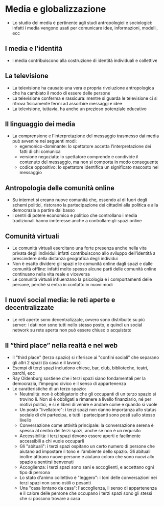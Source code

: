 # Media e globalizzazione

- Lo studio dei media è pertinente agli studi antropologici e sociologici: infatti i media vengono usati per comunicare idee, informazioni, modelli, ecc

## I media e l'identità

- I media contribuiscono alla costruzione di identità individuali e collettive

## La televisione

- La televisione ha causato una vera e propria rivoluzione antropologica che ha cambiato il modo di essere delle persone
- La televisione conferma e rassicura: mentre si guarda le televisione ci si ritrova fisicamente fermi ad assorbire messaggi e idee
- La televisione, tuttavia, ha anche un prezioso potenziale educativo

## Il linguaggio dei media

- La comprensione e l'interpretazione del messaggio trasmesso dai media può avvenire nei seguenti modi:
	- egemonico-dominante: lo spettatore accetta l'interpretazione dei fatti di chi comunica
	- versione negoziata: lo spettatore comprende e condivide il contenuto del messaggio, ma non si comporta in modo conseguente
	- codice oppositivo: lo spettatore identifica un significato nascosto nel messaggio

## Antropologia delle comunità online

- Su internet si creano nuove comunità che, essendo al di fuori degli schemi politici, ristorano la partecipazione dei cittadini alla politica e alla democrazia a partire dal basso
- I centri di potere economico e politico che controllano i media tradizionali hanno innteresse anche a controllare gli spazi online

## Comunità virtuali

- Le comunità virtuali esercitano una forte presenza anche nella vita privata degli individui: infatti contribuiscono allo sviluppo dell'identità a prescindere della distanza geografica degli individui
- Non è esatto dividere gli spazi e le comunità online dagli spazi e dalle comunità offline: infatti molto spesso alcune parti delle comunità online continuano nella vita reale e viceversa
- Le comunità virtuali influenzano la psicologia e i comportamenti delle persone, perchè si entra in contatto in nuovi modi

## I nuovi social media: le reti aperte e decentralizzate

- Le reti aperte sono decentralizzate, ovvero sono distribuite su più server: i dati non sono tutti nello stesso posto, e quindi un social network su rete aperta non può essere chiuso o acquistato

## Il “third place” nella realtà e nel web

- Il "third place" (terzo spazio) si riferisce ai "confini sociali" che separano gli altri 2 spazi (la casa e il lavoro)
- Esempi di terzi spazi includono chiese, bar, club, biblioteche, teatri, parchi, ecc
- Ray Oldenburg sostiene che i terzi spazi siano fondamentali per la democrazia, l'impegno civico e il senso di appartenenza
- Le caratteristiche di un terzo spazio:
	- Neutralità: non è obbligatorio che gli occupanti di un terzo spazio si trovino lì. Non si è obbligati a rimanere a livello finanziario, né per motivi politici, e si è liberi di venire e andare come e quando si vuole
	- Un posto "livellatore": i terzi spazi non danno importanza allo status sociale di chi partecipa, e tutti i partecipanti sono posti sullo stesso livello
	- Conversazione come attività principale: la conversazione serena è spesso al centro dei terzi spazi, anche se non è un requisito
	- Accessibilità: i terzi spazi devono essere aperti e facilmente accessibili a chi vuole occuparli
	- Gli "abituali": i terzi spazi ospitano un certo numero di persone che aiutano ad impostare il tono e l'ambiente dello spazio. Gli abituali inoltre attirano nuove persone e aiutano coloro che sono nuovi allo spazio a sentirsi benvenuti
	- Accoglienza: i terzi spazi sono sani e accoglienti, e accettano ogni tipo di persona
	- Lo stato d'animo collettivo è "leggero": i toni delle conversazioni nei terzi spazi non sono ostili o pesanti
	- Una "casa lontano da casa": l'accoglienza, il senso di appartenenza e il calore delle persone che occupano i terzi spazi sono gli stessi che si possono trovare a casa